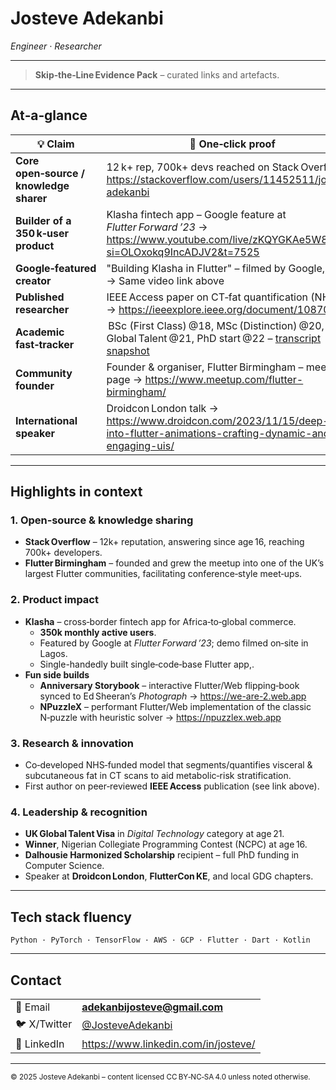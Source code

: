 # Josteve Adekanbi  
*Engineer · Researcher*

---

> **Skip‑the‑Line Evidence Pack** – curated links and artefacts.

---

## At‑a‑glance

| 💡 Claim | 🔗 One‑click proof |
|----------|-------------------|
| **Core open‑source / knowledge sharer** | 12 k+ rep, 700k+ devs reached on Stack Overflow → <https://stackoverflow.com/users/11452511/josteve-adekanbi> |
| **Builder of a 350 k‑user product** | Klasha fintech app – Google feature at *Flutter Forward ’23* → <https://www.youtube.com/live/zKQYGKAe5W8?si=OLOxokq9IncADJV2&t=7525> |
| **Google‑featured creator** | "Building Klasha in Flutter" – filmed by Google, Lagos → Same video link above |
| **Published researcher** | IEEE Access paper on CT‑fat quantification (NHS UK) → <https://ieeexplore.ieee.org/document/10870231> |
| **Academic fast‑tracker** | BSc (First Class) @18, MSc (Distinction) @20, UK Global Talent @21, PhD start @22 – [transcript snapshot](https://github.com/JosteveGit/me/blob/main/docs/JOSTEVE%20ADEKANBI%20-%20FULL%20TRANSCRIPT%20.pdf) |
| **Community founder** | Founder & organiser, Flutter Birmingham – meetup page → <https://www.meetup.com/flutter-birmingham/> |
| **International speaker** | Droidcon London talk → <https://www.droidcon.com/2023/11/15/deep-dive-into-flutter-animations-crafting-dynamic-and-engaging-uis/> |

---

## Highlights in context

### 1. Open‑source & knowledge sharing
* **Stack Overflow** – 12k+ reputation, answering since age 16, reaching 700k+ developers.  
* **Flutter Birmingham** – founded and grew the meetup into one of the UK’s largest Flutter communities, facilitating conference‑style meet‑ups.

### 2. Product impact
* **Klasha** – cross‑border fintech app for Africa‑to‑global commerce.  
  * **350k monthly active users**.
  * Featured by Google at *Flutter Forward ’23*; demo filmed on‑site in Lagos.  
  * Single-handedly built single‑code‑base Flutter app,.
* **Fun side builds**  
  * **Anniversary Storybook** – interactive Flutter/Web flipping‑book synced to Ed Sheeran’s *Photograph* → <https://we-are-2.web.app>  
  * **NPuzzleX** – performant Flutter/Web implementation of the classic N‑puzzle with heuristic solver → <https://npuzzlex.web.app>

### 3. Research & innovation
* Co‑developed NHS‑funded model that segments/quantifies visceral & subcutaneous fat in CT scans to aid metabolic‑risk stratification.  
* First author on peer‑reviewed **IEEE Access** publication (see link above).

### 4. Leadership & recognition
* **UK Global Talent Visa** in *Digital Technology* category at age 21.  
* **Winner**, Nigerian Collegiate Programming Contest (NCPC) at age 16.  
* **Dalhousie Harmonized Scholarship** recipient – full PhD funding in Computer Science.  
* Speaker at **Droidcon London**, **FlutterCon KE**, and local GDG chapters.

---

## Tech stack fluency
`Python · PyTorch · TensorFlow · AWS · GCP · Flutter · Dart · Kotlin`

---

## Contact

| | |
|---|---|
| 📧 Email | **adekanbijosteve@gmail.com** |
| 🐦 X/Twitter | [@JosteveAdekanbi](https://twitter.com/JosteveAdekanbi) |
| 🔗 LinkedIn | <https://www.linkedin.com/in/josteve/> |

---

<sub>© 2025 Josteve Adekanbi – content licensed CC BY‑NC‑SA 4.0 unless noted otherwise.</sub>
